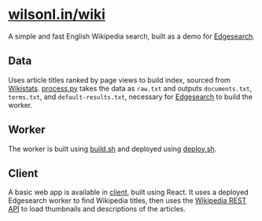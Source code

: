 # [wilsonl.in/wiki](https://wilsonl.in/wiki/)

A simple and fast English Wikipedia search, built as a demo for [Edgesearch](https://github.com/wilsonzlin/edgesearch).

## Data

Uses article titles ranked by page views to build index, sourced from [Wikistats](https://dumps.wikimedia.org/other/pagecounts-ez/). [process.py](./build/data/process.py) takes the data as `raw.txt` and outputs `documents.txt`, `terms.txt`, and `default-results.txt`, necessary for [Edgesearch](https://github.com/wilsonzlin/edgesearch) to build the worker.

## Worker

The worker is built using [build.sh](./build/worker/build.sh) and deployed using [deploy.sh](./build/worker/deploy.sh).

## Client

A basic web app is available in [client](./client/), built using React. It uses a deployed Edgesearch worker to find Wikipedia titles, then uses the [Wikipedia REST API](https://en.wikipedia.org/api/rest_v1/#/Page%20content/get_page_summary__title_) to load thumbnails and descriptions of the articles.
